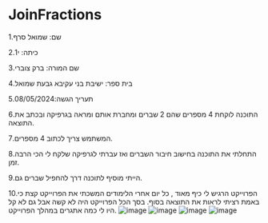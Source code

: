 # JoinFractions
1.שם: שמואל סרף

2.כיתה: י1

3.שם המורה: ברק צוברי

4.בית ספר: ישיבת בני עקיבא גבעת שמואל

5.תעריך הגשה:08/05/2024

6.התוכנה לוקחת 4 מספרים שהם 2 שברים ומחברת אותם ומראה בגרפיקה ובכתב את התוצאה.

7.המשתמש צריך לכתוב 4 מספרים.

8.התחלתי את התוכנה בחישוב חיבור השברים ואז עברתי לגרפיקה שלקח לי הכי הרבה זמן.

9.הייתי מוסיף לתוכנה דרך להחפיל שברים גם.

10.הפרוייקט הרגיש לי כיף מאוד , כל יום אחרי הלימודים המשכתי את הפרוייקט קצת כי באמת רציתי לראות את התוצאה בסוף.
בסך הכל הפרוייקט היה לא קשה אבל גם לא קל היו לי כמה אתגרים במהלך הפרוייקט.
![image](https://github.com/SamuelSerraf/JoinFractions/assets/168074639/0407dc75-7bc2-4a8e-97de-1998b82d4095)
![image](https://github.com/SamuelSerraf/JoinFractions/assets/168074639/0a84661e-11cd-4983-a6e1-c78c5efbb244)
![image](https://github.com/SamuelSerraf/JoinFractions/assets/168074639/eb76ccde-755b-434c-be9c-3c1a10195925)
![image](https://github.com/SamuelSerraf/JoinFractions/assets/168074639/d58eb7ae-5a45-4366-b7c5-25255cc9a119)
